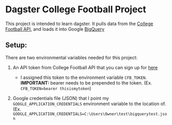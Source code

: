 # Dagster College Football Project
This project is intended to learn dagster. It pulls data from the [College Football API](https://collegefootballdata.com/), and loads it into Google [BigQuery](https://cloud.google.com/bigquery)

## Setup:
There are two environmental variables needed for this project:
1. An API token from College Football API that you can sign up for [here](https://collegefootballdata.com/key)
   * I assigned this token to the environment variable `CFB_TOKEN`. **IMPORTANT:** bearer needs to be prepended to the token. (Ex. `CFB_TOKEN=bearer thisismytoken`)
   
2. Google credentials file (JSON) that I point my `GOOGLE_APPLICATION_CREDENTIALS` environment variable to the location of. (Ex. `GOOGLE_APPLICATION_CREDENTIALS=C:\Users\Owner\test\bigquerytest.json`
